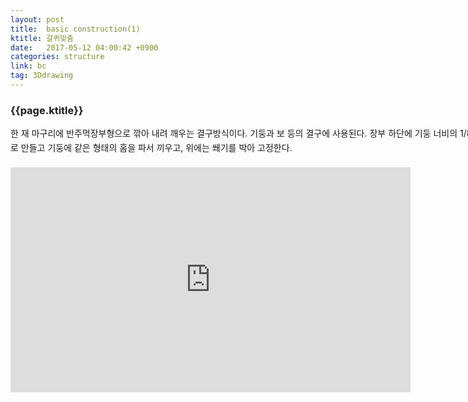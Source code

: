 ```yaml
---
layout: post
title:  basic construction(1)
ktitle: 갈퀴맞춤
date:   2017-05-12 04:00:42 +0900
categories: structure
link: bc
tag: 3Ddrawing
---
```


<div style="width:900px; margin:0px auto">

<h3>
	{{page.ktitle}}
</h3>

<p style="line-height: 160%">한 재 마구리에 반주먹장부형으로 깎아 내려 깨우는 결구방식이다.
기둥과 보 등의 결구에 사용된다.
장부 하단에 기둥 너비의 1/8의 경사를
진 반주먹장형태로 만들고 기둥에
같은 형태의 홈을 파서 끼우고, 위에는
쐐기를 박아 고정한다.</p>	
</div>	

<div style="text-align:center; margin:20px 0px 30px 0px; display: block;">
<iframe width="640" height="360" src="https://www.youtube.com/embed/-Hd_Nz6cotE?autoplay=1&rel=0" frameborder="0" gesture="media" allow="encrypted-media" allowfullscreen></iframe></div>
